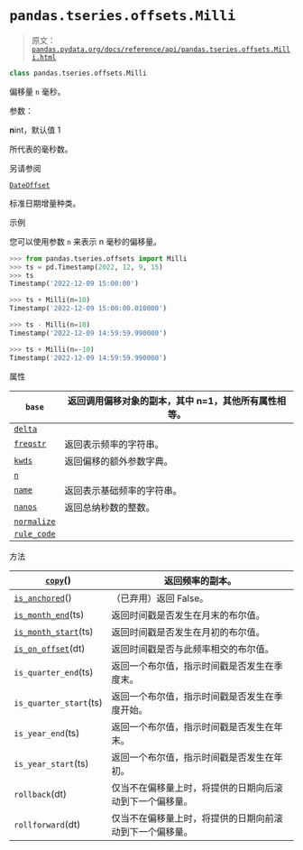 # `pandas.tseries.offsets.Milli`

> 原文：[`pandas.pydata.org/docs/reference/api/pandas.tseries.offsets.Milli.html`](https://pandas.pydata.org/docs/reference/api/pandas.tseries.offsets.Milli.html)

```py
class pandas.tseries.offsets.Milli
```

偏移量 `n` 毫秒。

参数：

**n**int，默认值 1

所代表的毫秒数。

另请参阅

[`DateOffset`](https://pandas.pydata.org/docs/reference/api/pandas.tseries.offsets.DateOffset.html#pandas.tseries.offsets.DateOffset "pandas.tseries.offsets.DateOffset")

标准日期增量种类。

示例

您可以使用参数 `n` 来表示 n 毫秒的偏移量。

```py
>>> from pandas.tseries.offsets import Milli
>>> ts = pd.Timestamp(2022, 12, 9, 15)
>>> ts
Timestamp('2022-12-09 15:00:00') 
```

```py
>>> ts + Milli(n=10)
Timestamp('2022-12-09 15:00:00.010000') 
```

```py
>>> ts - Milli(n=10)
Timestamp('2022-12-09 14:59:59.990000') 
```

```py
>>> ts + Milli(n=-10)
Timestamp('2022-12-09 14:59:59.990000') 
```

属性

| `base` | 返回调用偏移对象的副本，其中 n=1，其他所有属性相等。 |
| --- | --- |
| [`delta`](https://pandas.pydata.org/docs/reference/api/pandas.tseries.offsets.Milli.delta.html#pandas.tseries.offsets.Milli.delta "pandas.tseries.offsets.Milli.delta") |  |
| [`freqstr`](https://pandas.pydata.org/docs/reference/api/pandas.tseries.offsets.Milli.freqstr.html#pandas.tseries.offsets.Milli.freqstr "pandas.tseries.offsets.Milli.freqstr") | 返回表示频率的字符串。 |
| [`kwds`](https://pandas.pydata.org/docs/reference/api/pandas.tseries.offsets.Milli.kwds.html#pandas.tseries.offsets.Milli.kwds "pandas.tseries.offsets.Milli.kwds") | 返回偏移的额外参数字典。 |
| [`n`](https://pandas.pydata.org/docs/reference/api/pandas.tseries.offsets.Milli.n.html#pandas.tseries.offsets.Milli.n "pandas.tseries.offsets.Milli.n") |  |
| [`name`](https://pandas.pydata.org/docs/reference/api/pandas.tseries.offsets.Milli.name.html#pandas.tseries.offsets.Milli.name "pandas.tseries.offsets.Milli.name") | 返回表示基础频率的字符串。 |
| [`nanos`](https://pandas.pydata.org/docs/reference/api/pandas.tseries.offsets.Milli.nanos.html#pandas.tseries.offsets.Milli.nanos "pandas.tseries.offsets.Milli.nanos") | 返回总纳秒数的整数。 |
| [`normalize`](https://pandas.pydata.org/docs/reference/api/pandas.tseries.offsets.Milli.normalize.html#pandas.tseries.offsets.Milli.normalize "pandas.tseries.offsets.Milli.normalize") |  |
| [`rule_code`](https://pandas.pydata.org/docs/reference/api/pandas.tseries.offsets.Milli.rule_code.html#pandas.tseries.offsets.Milli.rule_code "pandas.tseries.offsets.Milli.rule_code") |  |

方法

| [`copy`](https://pandas.pydata.org/docs/reference/api/pandas.tseries.offsets.Milli.copy.html#pandas.tseries.offsets.Milli.copy "pandas.tseries.offsets.Milli.copy")() | 返回频率的副本。 |
| --- | --- |
| [`is_anchored`](https://pandas.pydata.org/docs/reference/api/pandas.tseries.offsets.Milli.is_anchored.html#pandas.tseries.offsets.Milli.is_anchored "pandas.tseries.offsets.Milli.is_anchored")() | （已弃用）返回 False。 |
| [`is_month_end`](https://pandas.pydata.org/docs/reference/api/pandas.tseries.offsets.Milli.is_month_end.html#pandas.tseries.offsets.Milli.is_month_end "pandas.tseries.offsets.Milli.is_month_end")(ts) | 返回时间戳是否发生在月末的布尔值。 |
| [`is_month_start`](https://pandas.pydata.org/docs/reference/api/pandas.tseries.offsets.Milli.is_month_start.html#pandas.tseries.offsets.Milli.is_month_start "pandas.tseries.offsets.Milli.is_month_start")(ts) | 返回时间戳是否发生在月初的布尔值。 |
| [`is_on_offset`](https://pandas.pydata.org/docs/reference/api/pandas.tseries.offsets.Milli.is_on_offset.html#pandas.tseries.offsets.Milli.is_on_offset "pandas.tseries.offsets.Milli.is_on_offset")(dt) | 返回时间戳是否与此频率相交的布尔值。 |
| `is_quarter_end`(ts) | 返回一个布尔值，指示时间戳是否发生在季度末。 |
| `is_quarter_start`(ts) | 返回一个布尔值，指示时间戳是否发生在季度开始。 |
| `is_year_end`(ts) | 返回一个布尔值，指示时间戳是否发生在年末。 |
| `is_year_start`(ts) | 返回一个布尔值，指示时间戳是否发生在年初。 |
| `rollback`(dt) | 仅当不在偏移量上时，将提供的日期向后滚动到下一个偏移量。 |
| `rollforward`(dt) | 仅当不在偏移量上时，将提供的日期向前滚动到下一个偏移量。 |
